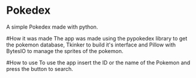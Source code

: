 # Pokedex
A simple Pokedex made with python.


#How it was made
The app was made using the pypokedex library to get the pokemon database, Tkinker to build it's interface and Pillow with BytesIO to manage the sprites of the pokemon. 


#How to use
To use the app insert the ID or the name of the Pokemon and press the button to search. 
